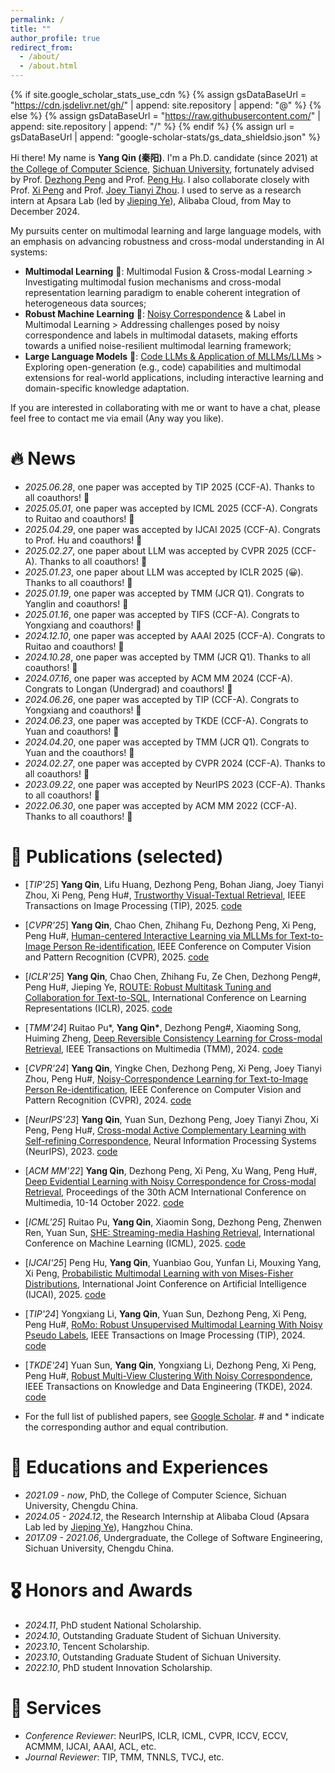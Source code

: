 ```yaml
---
permalink: /
title: "" 
author_profile: true
redirect_from: 
  - /about/
  - /about.html
---
```


{% if site.google_scholar_stats_use_cdn %}
{% assign gsDataBaseUrl = "https://cdn.jsdelivr.net/gh/" | append: site.repository | append: "@" %}
{% else %}
{% assign gsDataBaseUrl = "https://raw.githubusercontent.com/" | append: site.repository | append: "/" %}
{% endif %}
{% assign url = gsDataBaseUrl | append: "google-scholar-stats/gs_data_shieldsio.json" %}

<span class='anchor' id='about-me'></span>

Hi there! My name is **Yang Qin (秦阳)**. I'm a Ph.D. candidate (since 2021) at [the College of Computer Science](https://cs.scu.edu.cn/e_jsjxy/), [Sichuan University](https://en.scu.edu.cn/), fortunately advised by Prof. [Dezhong Peng](https://cs.scu.edu.cn/info/1282/13563.htm) and Prof. [Peng Hu](https://penghu-cs.github.io/). I also collaborate closely with Prof. [Xi Peng](https://pengxi.me/) and Prof. [Joey Tianyi Zhou](https://joeyzhouty.github.io/). I used to serve as a research intern at Apsara Lab (led by [Jieping Ye](https://scholar.google.com/citations?hl=zh-CN&authuser=1&user=T9AzhwcAAAAJ)), Alibaba Cloud, from May to December 2024.

My pursuits center on multimodal learning and large language models, with an emphasis on advancing robustness and cross-modal understanding in AI systems:

- **Multimodal Learning** 👀: Multimodal Fusion & Cross-modal Learning > Investigating multimodal fusion mechanisms and cross-modal representation learning paradigm to enable coherent integration of heterogeneous data sources;
- **Robust Machine Learning** 🦾: [Noisy Correspondence](https://github.com/QinYang79/Noisy-Correspondence-Summary) & Label in Multimodal Learning > Addressing challenges posed by noisy correspondence and labels in multimodal datasets, making efforts towards a unified noise-resilient multimodal learning framework;
- **Large Language Models** 🤖: [Code LLMs  & Application of MLLMs/LLMs](https://qinyang-cs.github.io/projects/LLMs) > Exploring open-generation (e.g., code) capabilities and multimodal extensions for real-world applications, including interactive learning and domain-specific knowledge adaptation.

If you are interested in collaborating with me or want to have a chat, please feel free to contact me via email (Any way you like).

# 🔥 News

- *2025.06.28*, one paper was accepted by TIP 2025 (CCF-A). Thanks to all coauthors! 🎉
- *2025.05.01*, one paper was accepted by ICML 2025 (CCF-A). Congrats to Ruitao and coauthors! 🎉
- *2025.04.29*, one paper was accepted by IJCAI 2025 (CCF-A). Congrats to Prof. Hu and coauthors! 🎉
- *2025.02.27*, one paper about LLM was accepted by CVPR 2025 (CCF-A). Thanks to all coauthors! 🎉 
- *2025.01.23*, one paper about LLM was accepted by ICLR 2025 (😀). Thanks to all coauthors! 🎉 
- *2025.01.19*, one paper was accepted by TMM (JCR Q1). Congrats to Yanglin and coauthors! 🎉
- *2025.01.16*, one paper was accepted by TIFS (CCF-A). Congrats to Yongxiang and coauthors! 🎉
- *2024.12.10*, one paper was accepted by AAAI 2025 (CCF-A). Congrats to Ruitao and coauthors! 🎉
- *2024.10.28*, one paper was accepted by TMM (JCR Q1). Thanks to all coauthors! 🎉
- *2024.07.16*, one paper was accepted by ACM MM 2024 (CCF-A). Congrats to Longan (Undergrad) and coauthors! 🎉
- *2024.06.26*, one paper was accepted by TIP  (CCF-A). Congrats to Yongxiang and coauthors! 🎉
- *2024.06.23*, one paper was accepted by TKDE (CCF-A). Congrats to Yuan and coauthors! 🎉
- *2024.04.20*, one paper was accepted by TMM (JCR Q1). Congrats to Yuan and the coauthors! 🎉
- *2024.02.27*, one paper was accepted by CVPR 2024 (CCF-A). Thanks to all coauthors! 🎉 
- *2023.09.22*, one paper was accepted by NeurIPS 2023 (CCF-A). Thanks to all coauthors! 🎉 
- *2022.06.30*, one paper was accepted by ACM MM 2022 (CCF-A). Thanks to all coauthors! 🎉


# 📝 Publications (selected)
- [*TIP'25*] **Yang Qin**, Lifu Huang, Dezhong Peng, Bohan Jiang, Joey Tianyi Zhou, Xi Peng, Peng Hu#, [Trustworthy Visual-Textual Retrieval](https://github.com/QinYang79/TCL), IEEE Transactions on Image Processing (TIP), 2025. [code](https://github.com/QinYang79/TCL)
- [*CVPR'25*] **Yang Qin**, Chao Chen, Zhihang Fu, Dezhong Peng, Xi Peng, Peng Hu#, [Human-centered Interactive Learning via MLLMs for Text-to-Image Person Re-identification](https://openaccess.thecvf.com/content/CVPR2025/papers/Qin_Human-centered_Interactive_Learning_via_MLLMs_for_Text-to-Image_Person_Re-identification_CVPR_2025_paper.pdf), IEEE Conference on Computer Vision and Pattern Recognition (CVPR), 2025. [code](https://github.com/QinYang79/ICL)
- [*ICLR'25*] **Yang Qin**, Chao Chen, Zhihang Fu, Ze Chen, Dezhong Peng#, Peng Hu#, Jieping Ye, [ROUTE: Robust Multitask Tuning and Collaboration for Text-to-SQL](https://openreview.net/pdf?id=BAglD6NGy0), International Conference on Learning Representations (ICLR), 2025. [code](https://github.com/alibaba/Route)
- [*TMM'24*] Ruitao Pu*, **Yang Qin\***, Dezhong Peng#, Xiaoming Song, Huiming Zheng, [Deep Reversible Consistency Learning for Cross-modal Retrieval](https://arxiv.org/pdf/2501.05686), IEEE Transactions on Multimedia (TMM), 2024. [code](https://github.com/perquisite/DRCL)
- [*CVPR'24*] **Yang Qin**, Yingke Chen, Dezhong Peng, Xi Peng, Joey Tianyi Zhou, Peng Hu#, [Noisy-Correspondence Learning for Text-to-Image Person Re-identification](https://arxiv.org/pdf/2308.09911.pdf), IEEE Conference on Computer Vision and Pattern Recognition (CVPR), 2024.  [code](https://github.com/QinYang79/RDE)
- [*NeurIPS'23*] **Yang Qin**, Yuan Sun, Dezhong Peng, Joey Tianyi Zhou, Xi Peng, Peng Hu#, [Cross-modal Active Complementary Learning with Self-refining Correspondence](https://openreview.net/pdf?id=UBBeUjTja8), Neural Information Processing Systems (NeurIPS), 2023.  [code](https://github.com/QinYang79/CRCL)
- [*ACM MM'22*] **Yang Qin**, Dezhong Peng, Xi Peng, Xu Wang, Peng Hu#, [Deep Evidential Learning with Noisy Correspondence for Cross-modal Retrieval](https://drive.google.com/file/d/1YVXD2ki5txBY6khG62EHwCi6cnQVRE4I/view), Proceedings of the 30th ACM International Conference on Multimedia, 10-14 October 2022. [code](https://github.com/QinYang79/DECL)


- [*ICML'25*] Ruitao Pu, **Yang Qin**, Xiaomin Song, Dezhong Peng, Zhenwen Ren, Yuan Sun, [SHE: Streaming-media Hashing Retrieval](), International Conference on Machine Learning (ICML), 2025. [code]()
- [*IJCAI'25*] Peng Hu, **Yang Qin**, Yuanbiao Gou, Yunfan Li, Mouxing Yang, Xi Peng, [Probabilistic Multimodal Learning with von Mises-Fisher Distributions](), International Joint Conference on Artificial Intelligence (IJCAI), 2025. [code]()
- [*TIP'24*] Yongxiang Li, **Yang Qin**, Yuan Sun, Dezhong Peng, Xi Peng, Peng Hu#, [RoMo: Robust Unsupervised Multimodal Learning With Noisy Pseudo Labels](https://ieeexplore.ieee.org/abstract/document/10653726), IEEE Transactions on Image Processing (TIP), 2024. [code](https://github.com/sunyuan-cs/2024-TKDE-RMCNC)
- [*TKDE'24*] Yuan Sun, **Yang Qin**, Yongxiang Li, Dezhong Peng, Xi Peng, Peng Hu#, [Robust Multi-View Clustering With Noisy Correspondence](https://ieeexplore.ieee.org/abstract/document/10595464), IEEE Transactions on Knowledge and Data Engineering (TKDE), 2024. [code](https://github.com/sunyuan-cs/2024-TKDE-RMCNC)
 

- For the full list of published papers, see [Google Scholar](https://scholar.google.com/citations?user=Ci4FBHoAAAAJ&hl=zh-CN&authuser=1). # and * indicate the corresponding author and equal contribution.

# 📖 Educations and Experiences

- *2021.09 -  now*, PhD, the College of Computer Science, Sichuan University, Chengdu China.
- *2024.05 -  2024.12*, the Research Internship at Alibaba Cloud (Apsara Lab led by [Jieping Ye](https://scholar.google.com/citations?hl=zh-CN&authuser=1&user=T9AzhwcAAAAJ)), Hangzhou China.
- *2017.09 - 2021.06*, Undergraduate,  the College of Software Engineering, Sichuan University, Chengdu China.

# 🎖 Honors and Awards
- *2024.11*, PhD student National Scholarship.
- *2024.10*, Outstanding Graduate Student of Sichuan University.
- *2023.10*, Tencent Scholarship.
- *2023.10*, Outstanding Graduate Student of Sichuan University.
- *2022.10*, PhD student Innovation Scholarship.

# 🙋 Services 
- *Conference Reviewer*: NeurIPS, ICLR, ICML, CVPR, ICCV, ECCV, ACMMM, IJCAI, AAAI, ACL, etc.
- *Journal Reviewer*: TIP, TMM, TNNLS, TVCJ, etc.
